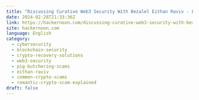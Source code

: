 ```yaml
---
title: "Discussing Curative Web3 Security With Bezalel Eithan Raviv - Lionsgate Network Founder & CEO"
date: 2024-02-28T21:33:36Z
link: https://hackernoon.com/discussing-curative-web3-security-with-bezalel-eithan-raviv-lionsgate-network-founder-and-ceo?source=rss&utm_medium=RSS&utm_source=news.12bit.vn
site: hackernoon.com
language: English
category:
  - cybersecurity
  - blockchain-security
  - crypto-recovery-solutions
  - web3-security
  - pig-butchering-scams
  - eithan-raviv
  - common-crypto-scams
  - romantic-crypto-scam-explained
draft: false
---
```

